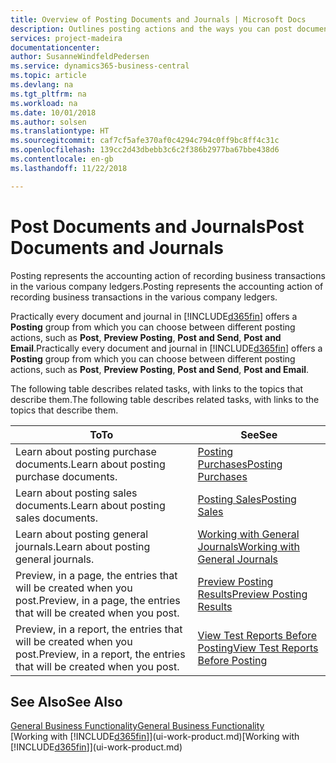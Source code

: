 ```yaml
---
title: Overview of Posting Documents and Journals | Microsoft Docs
description: Outlines posting actions and the ways you can post documents and journals.
services: project-madeira
documentationcenter: 
author: SusanneWindfeldPedersen
ms.service: dynamics365-business-central
ms.topic: article
ms.devlang: na
ms.tgt_pltfrm: na
ms.workload: na
ms.date: 10/01/2018
ms.author: solsen
ms.translationtype: HT
ms.sourcegitcommit: caf7cf5afe370af0c4294c794c0ff9bc8ff4c31c
ms.openlocfilehash: 139cc2d43dbebb3c6c2f386b2977ba67bbe438d6
ms.contentlocale: en-gb
ms.lasthandoff: 11/22/2018

---
```

# <a name="post-documents-and-journals"></a><span data-ttu-id="156d9-103">Post Documents and Journals</span><span class="sxs-lookup"><span data-stu-id="156d9-103">Post Documents and Journals</span></span>
<span data-ttu-id="156d9-104">Posting represents the accounting action of recording business transactions in the various company ledgers.</span><span class="sxs-lookup"><span data-stu-id="156d9-104">Posting represents the accounting action of recording business transactions in the various company ledgers.</span></span>

<span data-ttu-id="156d9-105">Practically every document and journal in [!INCLUDE[d365fin](includes/d365fin_md.md)] offers a **Posting** group from which you can choose between different posting actions, such as **Post**, **Preview Posting**, **Post and Send**, **Post and Email**.</span><span class="sxs-lookup"><span data-stu-id="156d9-105">Practically every document and journal in [!INCLUDE[d365fin](includes/d365fin_md.md)] offers a **Posting** group from which you can choose between different posting actions, such as **Post**, **Preview Posting**, **Post and Send**, **Post and Email**.</span></span>

<span data-ttu-id="156d9-106">The following table describes related tasks, with links to the topics that describe them.</span><span class="sxs-lookup"><span data-stu-id="156d9-106">The following table describes related tasks, with links to the topics that describe them.</span></span>

| <span data-ttu-id="156d9-107">To</span><span class="sxs-lookup"><span data-stu-id="156d9-107">To</span></span> | <span data-ttu-id="156d9-108">See</span><span class="sxs-lookup"><span data-stu-id="156d9-108">See</span></span> |
| --- | --- |
| <span data-ttu-id="156d9-109">Learn about posting purchase documents.</span><span class="sxs-lookup"><span data-stu-id="156d9-109">Learn about posting purchase documents.</span></span> |[<span data-ttu-id="156d9-110">Posting Purchases</span><span class="sxs-lookup"><span data-stu-id="156d9-110">Posting Purchases</span></span>](ui-post-purchases.md) |
| <span data-ttu-id="156d9-111">Learn about posting sales documents.</span><span class="sxs-lookup"><span data-stu-id="156d9-111">Learn about posting sales documents.</span></span> |[<span data-ttu-id="156d9-112">Posting Sales</span><span class="sxs-lookup"><span data-stu-id="156d9-112">Posting Sales</span></span>](ui-post-sales.md) |
| <span data-ttu-id="156d9-113">Learn about posting general journals.</span><span class="sxs-lookup"><span data-stu-id="156d9-113">Learn about posting general journals.</span></span> |[<span data-ttu-id="156d9-114">Working with General Journals</span><span class="sxs-lookup"><span data-stu-id="156d9-114">Working with General Journals</span></span>](ui-work-general-journals.md) |
| <span data-ttu-id="156d9-115">Preview, in a page, the entries that will be created when you post.</span><span class="sxs-lookup"><span data-stu-id="156d9-115">Preview, in a page, the entries that will be created when you post.</span></span> |[<span data-ttu-id="156d9-116">Preview Posting Results</span><span class="sxs-lookup"><span data-stu-id="156d9-116">Preview Posting Results</span></span>](ui-how-preview-post-results.md) |
| <span data-ttu-id="156d9-117">Preview, in a report, the entries that will be created when you post.</span><span class="sxs-lookup"><span data-stu-id="156d9-117">Preview, in a report, the entries that will be created when you post.</span></span> |[<span data-ttu-id="156d9-118">View Test Reports Before Posting</span><span class="sxs-lookup"><span data-stu-id="156d9-118">View Test Reports Before Posting</span></span>](ui-how-view-test-reports-posting.md) |

## <a name="see-also"></a><span data-ttu-id="156d9-119">See Also</span><span class="sxs-lookup"><span data-stu-id="156d9-119">See Also</span></span>
[<span data-ttu-id="156d9-120">General Business Functionality</span><span class="sxs-lookup"><span data-stu-id="156d9-120">General Business Functionality</span></span>](ui-across-business-areas.md)  
<span data-ttu-id="156d9-121">[Working with [!INCLUDE[d365fin](includes/d365fin_md.md)]](ui-work-product.md)</span><span class="sxs-lookup"><span data-stu-id="156d9-121">[Working with [!INCLUDE[d365fin](includes/d365fin_md.md)]](ui-work-product.md)</span></span>


